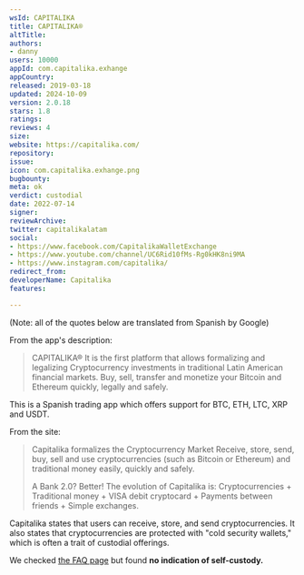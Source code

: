 ```yaml
---
wsId: CAPITALIKA
title: CAPITALIKA®
altTitle: 
authors:
- danny
users: 10000
appId: com.capitalika.exhange
appCountry: 
released: 2019-03-18
updated: 2024-10-09
version: 2.0.18
stars: 1.8
ratings: 
reviews: 4
size: 
website: https://capitalika.com/
repository: 
issue: 
icon: com.capitalika.exhange.png
bugbounty: 
meta: ok
verdict: custodial
date: 2022-07-14
signer: 
reviewArchive: 
twitter: capitalikalatam
social:
- https://www.facebook.com/CapitalikaWalletExchange
- https://www.youtube.com/channel/UC6Rid10fMs-Rg0kHK8ni9MA
- https://www.instagram.com/capitalika/
redirect_from: 
developerName: Capitalika
features: 

---
```


(Note: all of the quotes below are translated from Spanish by Google)

From the app's description:

> CAPITALIKA® It is the first platform that allows formalizing and legalizing Cryptocurrency investments in traditional Latin American financial markets. Buy, sell, transfer and monetize your Bitcoin and Ethereum quickly, legally and safely.

This is a Spanish trading app which offers support for BTC, ETH, LTC, XRP and USDT. 

From the site:

> Capitalika formalizes the Cryptocurrency Market
Receive, store, send, buy, sell and use cryptocurrencies (such as Bitcoin or Ethereum) and traditional money easily, quickly and safely.
>
> A Bank 2.0? Better! The evolution of Capitalika is: Cryptocurrencies + Traditional money + VISA debit cryptocard + Payments between friends + Simple exchanges.

Capitalika states that users can receive, store, and send cryptocurrencies. It also states that cryptocurrencies are protected with "cold security wallets," which is often a trait of custodial offerings.

We checked [the FAQ page](https://capitalika.com/preguntas-frecuentes/) but found **no indication of self-custody.**